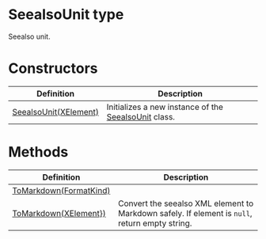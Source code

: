 <a name='T-Vsxmd-Units-SeealsoUnit'></a>
# SeealsoUnit type

Seealso unit.

# Constructors

| Definition | Description |
|-|-|
| [SeealsoUnit(XElement)](/Vsxmd.Units.SeealsoUnit.md/#M-Vsxmd-Units-SeealsoUnit-#ctor-System-Xml-Linq-XElement-) | Initializes a new instance of the [SeealsoUnit](/Vsxmd.Units.SeealsoUnit.md/#T-Vsxmd-Units-SeealsoUnit) class. |

# Methods

| Definition | Description |
|-|-|
| [ToMarkdown(FormatKind)](/Vsxmd.Units.SeealsoUnit.md/#M-Vsxmd-Units-SeealsoUnit-ToMarkdown-Vsxmd-Units-FormatKind-) |  |
| [ToMarkdown(XElement})](/Vsxmd.Units.SeealsoUnit.md/#M-Vsxmd-Units-SeealsoUnit-ToMarkdown-System-Collections-Generic-IEnumerable{System-Xml-Linq-XElement}-) | Convert the seealso XML element to Markdown safely. If element is `null`, return empty string. |
